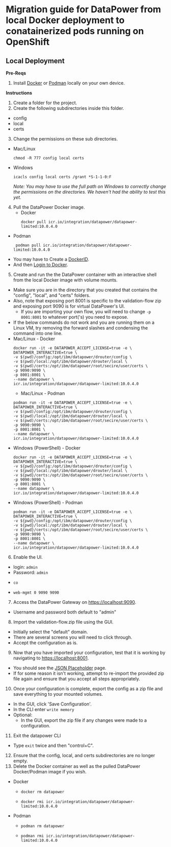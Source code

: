 # Migration guide for DataPower from local Docker deployment to conatainerized pods running on OpenShift

## Local Deployment

**Pre-Reqs**

1. Install [Docker](https://docs.docker.com/get-docker/) or [Podman](https://podman.io/getting-started/installation) locally on your own device.
  
**Instructions**

1. Create a folder for the project.
2. Create the following subdirectories inside this folder.
  - config
  - local
  - certs
3. Change the permissions on these sub directories.
  - Mac/Linux
    ```
    chmod -R 777 config local certs
    ```
  - Windows 
    ```
    icacls config local certs /grant *S-1-1-0:F
    ```
    _Note: You may have to use the full path on Windows to correctly change the permissions on the directories. We haven't had the ability to test this yet._
4. Pull the DataPower Docker image.
   - Docker
     ```
     docker pull icr.io/integration/datapower/datapower-limited:10.0.4.0
     ```
  - Podman
    ```
     podman pull icr.io/integration/datapower/datapower-limited:10.0.4.0
     ```
  - You may have to Create a [DockerID](https://hub.docker.com/).
  - And then [Login to Docker](https://docs.docker.com/engine/reference/commandline/login/).
5. Create and run the the DataPower container with an interactive shell from the local Docker image with volume mounts.
  - Make sure you are in the directory that you created that contains the "config", "local", and "certs" folders.
  - Also, note that exposing port 8001 is specific to the validation-flow zip and exposing port 9090 is for virtual DataPower's UI.
    - If you are importing your own flow, you will need to change `-p 8001:8001` to whatever port('s) you need to expose.
  - If the below commands do not work and you are running them on a Linux VM, try removing the forward slashes and condensing the command into one line.
  - Mac/Linux - Docker
    ```
    docker run -it -e DATAPOWER_ACCEPT_LICENSE=true -e \
    DATAPOWER_INTERACTIVE=true \
    -v $(pwd)/config:/opt/ibm/datapower/drouter/config \
    -v $(pwd)/local:/opt/ibm/datapower/drouter/local \
    -v $(pwd)/certs:/opt/ibm/datapower/root/secire/user/certs \
    -p 9090:9090 \
    -p 8001:8001 \
    --name datapower \
    icr.io/integration/datapower/datapower-limited:10.0.4.0
    ```
    - Mac/Linux - Podman
    ```
    podman run -it -e DATAPOWER_ACCEPT_LICENSE=true -e \
    DATAPOWER_INTERACTIVE=true \
    -v $(pwd)/config:/opt/ibm/datapower/drouter/config \
    -v $(pwd)/local:/opt/ibm/datapower/drouter/local \
    -v $(pwd)/certs:/opt/ibm/datapower/root/secire/user/certs \
    -p 9090:9090 \
    -p 8001:8001 \
    --name datapower \
    icr.io/integration/datapower/datapower-limited:10.0.4.0
    ```
  - Windows (PowerShell) - Docker
    ```
    docker run -it -e DATAPOWER_ACCEPT_LICENSE=true -e \
    DATAPOWER_INTERACTIVE=true \
    -v ${pwd}/config:/opt/ibm/datapower/drouter/config \
    -v ${pwd}/local:/opt/ibm/datapower/drouter/local \
    -v ${pwd}/certs:/opt/ibm/datapower/root/secire/user/certs \
    -p 9090:9090 \
    -p 8001:8001 \
    --name datapower \
    icr.io/integration/datapower/datapower-limited:10.0.4.0
    ```
  - Windows (PowerShell) - Podman
    ```
    podman run -it -e DATAPOWER_ACCEPT_LICENSE=true -e \
    DATAPOWER_INTERACTIVE=true \
    -v ${pwd}/config:/opt/ibm/datapower/drouter/config \
    -v ${pwd}/local:/opt/ibm/datapower/drouter/local \
    -v ${pwd}/certs:/opt/ibm/datapower/root/secire/user/certs \
    -p 9090:9090 \
    -p 8001:8001 \
    --name datapower \
    icr.io/integration/datapower/datapower-limited:10.0.4.0
    ```
6. Enable the UI.
  - login: `admin`
  - Password: `admin`
  - ```
    co
    ```
  - ```
    web-mgmt 0 9090 9090
    ```
7. Access the DataPower Gateway on [https://localhost:9090](https://localhost:9090).
  - Username and password both default to "admin"
8. Import the validation-flow.zip file using the GUI.
  - Initially select the "default" domain.
  - There are several screens you will need to click through.
  - Accept the configuration as is.
9. Now that you have imported your configuration, test that it is working by navigating to [https://localhost:8001](https://localhost:8001).
  - You should see the [JSON Placeholder](https://jsonplaceholder.typicode.com/) page.
  - If for some reason it isn't working, attempt to re-import the provided zip file again and ensure that you accept all steps appropriately.
10. Once your configuration is complete, export the config as a zip file and save everything to your mounted volumes.
  - In the GUI, click 'Save Configuration'.
  - In the CLI enter ```write memory```
  - Optional:
    - In the GUI, export the zip file if any changes were made to a configuration.
11. Exit the datapower CLI
  - Type `exit` twice and then "control+C".
12. Ensure that the config, local, and certs subdirectories are no longer empty.
13. Delete the Docker container as well as the pulled DataPower Docker/Podman image if you wish.
  - Docker
    - ```
      docker rm datapower
      ```
    - ```
      docker rmi icr.io/integration/datapower/datapower-limited:10.0.4.0
      ```
  - Podman
    - ```
      podman rm datapower
      ```
    - ```
      podman rmi icr.io/integration/datapower/datapower-limited:10.0.4.0
      ```
